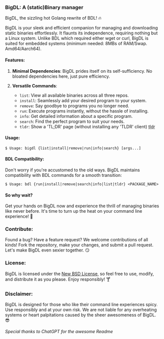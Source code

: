 ### BigDL: A (static)Binary manager

BigDL, the sizzling hot Golang rewrite of BDL! 🔥

BigDL is your sleek and efficient companion for managing and downloading static binaries effortlessly. It flaunts its independence, requiring nothing but a Linux system.
Unlike BDL which required either wget or curl, BigDL is suited for embedded systems (minimum needed: 8MBs of RAM/Swap. Amd64/Aarch64).

#### Features:

1. **Minimal Dependencies**: BigDL prides itself on its self-sufficiency. No bloated dependencies here, just pure efficiency.

2. **Versatile Commands**:
   - `list`: View all available binaries across all three repos.
   - `install`: Seamlessly add your desired program to your system.
   - `remove`: Say goodbye to programs you no longer need.
   - `run`: Execute programs instantly, without the hassle of installing.
   - `info`: Get detailed information about a specific program.
   - `search`: Find the perfect program to suit your needs.
   - `tldr`: Show a 'TL;DR' page (without installing any 'TLDR' client)
<abbr title="Details: its just an alias to 'bigdl run tlrc'">tldr</abbr>

#### Usage:

```
$ Usage: bigdl {list|install|remove|run|info|search} [args...]
```

#### BDL Compatibility:

Don't worry if you're accustomed to the old ways. BigDL maintains compatibility with BDL commands for a smooth transition:

```
$ Usage: bdl {run|install|remove|search|info|list|tldr} <PACKAGE_NAME>
```

#### So why wait?

Get your hands on BigDL now and experience the thrill of managing binaries like never before. It's time to turn up the heat on your command line experience! 🚀

### Contribute:

Found a bug? Have a feature request? We welcome contributions of all kinds! Fork the repository, make your changes, and submit a pull request. Let's make BigDL even sexier together. 😏

### License:

BigDL is licensed under the [New BSD License](LICENSE), so feel free to use, modify, and distribute it as you please. Enjoy responsibly! 🍸

### Disclaimer:

BigDL is designed for those who like their command line experiences spicy. Use responsibly and at your own risk. We are not liable for any overheating systems or heart palpitations caused by the sheer awesomeness of BigDL. 😎

###### Special thanks to ChatGPT for the awesome Readme
